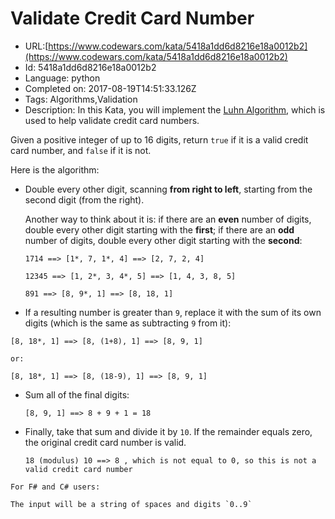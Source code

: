 # Validate Credit Card Number

 - URL:[https://www.codewars.com/kata/5418a1dd6d8216e18a0012b2](https://www.codewars.com/kata/5418a1dd6d8216e18a0012b2)
 - Id: 5418a1dd6d8216e18a0012b2
 - Language: python
 - Completed on: 2017-08-19T14:51:33.126Z
 - Tags: Algorithms,Validation
 - Description:
In this Kata, you will implement the [Luhn Algorithm](http://en.wikipedia.org/wiki/Luhn_algorithm), which is used to help validate credit card numbers.

Given a positive integer of up to 16 digits, return ```true``` if it is a valid credit card number, and ```false``` if it is not.

Here is the algorithm:
  
* Double every other digit, scanning **from right to left**, starting from the second digit (from the right).

  Another way to think about it is: if there are an **even** number of digits, double every other digit starting with the **first**; if there are an **odd** number of digits, double every other digit starting with the **second**:

  ```
  1714 ==> [1*, 7, 1*, 4] ==> [2, 7, 2, 4]
  
  12345 ==> [1, 2*, 3, 4*, 5] ==> [1, 4, 3, 8, 5]
  
  891 ==> [8, 9*, 1] ==> [8, 18, 1]
  ```

*  If a resulting number is greater than `9`, replace it with the sum of its own digits (which is the same as subtracting `9` from it):

  ```
  [8, 18*, 1] ==> [8, (1+8), 1] ==> [8, 9, 1]
  
  or:
  
  [8, 18*, 1] ==> [8, (18-9), 1] ==> [8, 9, 1]
  ```
  
* Sum all of the final digits:

  ```
  [8, 9, 1] ==> 8 + 9 + 1 = 18
  ```

* Finally, take that sum and divide it by `10`.  If the remainder equals zero, the original credit card number is valid.
    ```
    18 (modulus) 10 ==> 8 , which is not equal to 0, so this is not a valid credit card number
    ```

```if:fsharp,csharp
For F# and C# users:

The input will be a string of spaces and digits `0..9`

```

